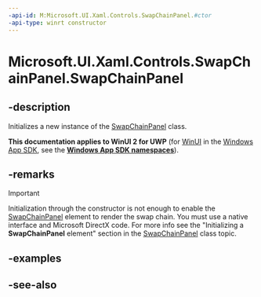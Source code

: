 ```yaml
---
-api-id: M:Microsoft.UI.Xaml.Controls.SwapChainPanel.#ctor
-api-type: winrt constructor
---
```


<!-- Method syntax
public SwapChainPanel()
-->

# Microsoft.UI.Xaml.Controls.SwapChainPanel.SwapChainPanel

## -description
Initializes a new instance of the [SwapChainPanel](swapchainpanel.md) class.

**This documentation applies to WinUI 2 for UWP** (for [WinUI](/windows/apps/winui/winui3/) in the [Windows App SDK](/windows/apps/windows-app-sdk/), see the **[Windows App SDK namespaces](/windows/windows-app-sdk/api/winrt/)**).

## -remarks
> [!IMPORTANT]
> Initialization through the constructor is not enough to enable the [SwapChainPanel](swapchainpanel.md) element to render the swap chain. You must use a native interface and Microsoft DirectX code. For more info see the "Initializing a **SwapChainPanel** element" section in the [SwapChainPanel](swapchainpanel.md) class topic.

## -examples

## -see-also
